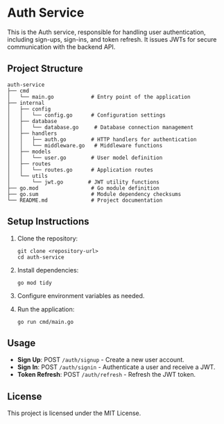 # Auth Service

This is the Auth service, responsible for handling user authentication, including sign-ups, sign-ins, and token refresh. It issues JWTs for secure communication with the backend API.

## Project Structure

```
auth-service
├── cmd
│   └── main.go            # Entry point of the application
├── internal
│   ├── config
│   │   └── config.go      # Configuration settings
│   ├── database
│   │   └── database.go     # Database connection management
│   ├── handlers
│   │   ├── auth.go        # HTTP handlers for authentication
│   │   └── middleware.go   # Middleware functions
│   ├── models
│   │   └── user.go        # User model definition
│   ├── routes
│   │   └── routes.go      # Application routes
│   └── utils
│       └── jwt.go        # JWT utility functions
├── go.mod                 # Go module definition
├── go.sum                 # Module dependency checksums
└── README.md              # Project documentation
```

## Setup Instructions

1. Clone the repository:

   ```
   git clone <repository-url>
   cd auth-service
   ```

2. Install dependencies:

   ```
   go mod tidy
   ```

3. Configure environment variables as needed.

4. Run the application:
   ```
   go run cmd/main.go
   ```

## Usage

- **Sign Up**: POST `/auth/signup` - Create a new user account.
- **Sign In**: POST `/auth/signin` - Authenticate a user and receive a JWT.
- **Token Refresh**: POST `/auth/refresh` - Refresh the JWT token.

## License

This project is licensed under the MIT License.
